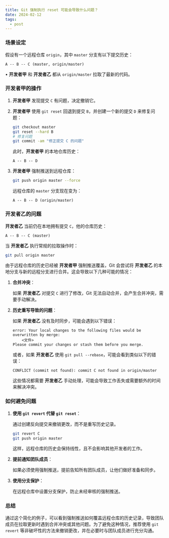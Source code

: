 ```yaml
---
title: Git 强制执行 reset 可能会导致什么问题？
date: 2024-02-12
tags:
  - post
---
```




### 场景设定

假设有一个远程仓库 `origin`，其中 `master` 分支有以下提交历史：

```
A -- B -- C (master, origin/master)
```

• **开发者甲** 和 **开发者乙** 都从 `origin/master` 拉取了最新的代码。

### 开发者甲的操作

1. **开发者甲** 发现提交 `C` 有问题，决定撤销它。
2. **开发者甲** 使用 `git reset` 回退到提交 `B`，并创建一个新的提交 `D` 来修复问题：

   ```bash
   git checkout master
   git reset --hard B
   # 修复问题
   git commit -am "修正提交 C 的问题"
   ```

   此时，**开发者甲** 的本地仓库历史：

   ```
   A -- B -- D
   ```

3. **开发者甲** 强制推送到远程仓库：

   ```bash
   git push origin master --force
   ```

   远程仓库的 `master` 分支现在变为：

   ```
   A -- B -- D (origin/master)
   ```

### 开发者乙的问题

**开发者乙** 当前仍在本地拥有提交 `C`，他的仓库历史：

```
A -- B -- C (master)
```

当 **开发者乙** 执行常规的拉取操作时：

```bash
git pull origin master
```

由于远程仓库的历史已经被 **开发者甲** 强制推送覆盖，Git 会尝试将 **开发者乙** 的本地分支与新的远程分支进行合并。这会导致以下几种可能的情况：

1. **合并冲突**：

   如果 **开发者乙** 对提交 `C` 进行了修改，Git 无法自动合并，会产生合并冲突，需要手动解决。

2. **历史重写导致的问题**：

   如果 **开发者乙** 没有及时同步，可能会遇到以下错误：

   ```
   error: Your local changes to the following files would be overwritten by merge:
       <文件>
   Please commit your changes or stash them before you merge.
   ```

   或者，如果 **开发者乙** 使用 `git pull --rebase`，可能会看到类似以下的错误：

   ```
   CONFLICT (commit not found): commit C not found in origin/master
   ```

   这些情况都需要 **开发者乙** 手动处理，可能会导致工作丢失或需要额外的时间来解决冲突。

### 如何避免问题

1. **使用 `git revert` 代替 `git reset`**：

   通过创建反向提交来撤销更改，而不是重写历史记录。

   ```bash
   git revert C
   git push origin master
   ```

   这样，远程仓库的历史会保持线性，且不会影响其他开发者的工作。

2. **提前通知团队成员**：

   如果必须使用强制推送，提前告知所有团队成员，让他们做好准备和同步。

3. **使用分支保护**：

   在远程仓库中设置分支保护，防止未经审核的强制推送。

### 总结

通过这个简化的例子，可以看到强制推送如何覆盖远程仓库的历史记录，导致团队成员在拉取更新时遇到合并冲突或其他问题。为了避免这种情况，推荐使用 `git revert` 等非破坏性的方法来撤销更改，并在必要时与团队成员进行充分沟通。

